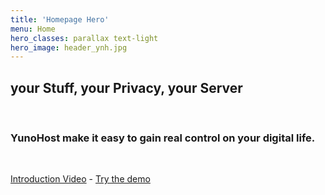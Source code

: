 ```yaml
---
title: 'Homepage Hero'
menu: Home
hero_classes: parallax text-light
hero_image: header_ynh.jpg
---
```


## your **Stuff**, your **Privacy**, your **Server**

</br>

### **YunoHost** make it easy to gain real control on your digital life.

</br>

[Introduction Video](https://eliegavoty.fr/testou/#apps) - [Try the demo](https://learn.getgrav.org?classes=btn,btn-primary,btn-lg&target=_blank)




